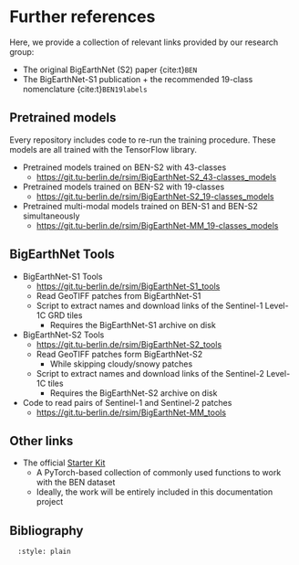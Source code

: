 # Further references

Here, we provide a collection of relevant links provided by our research group:

- The original BigEarthNet (S2) paper {cite:t}`BEN`
- The BigEarthNet-S1 publication + the recommended 19-class nomenclature {cite:t}`BEN19labels`

## Pretrained models
Every repository includes code to re-run the training procedure.
These models are all trained with the TensorFlow library.

- Pretrained models trained on BEN-S2 with 43-classes
    - https://git.tu-berlin.de/rsim/BigEarthNet-S2_43-classes_models
- Pretrained models trained on BEN-S2 with 19-classes
    - https://git.tu-berlin.de/rsim/BigEarthNet-S2_19-classes_models
- Pretrained multi-modal models trained on BEN-S1 and BEN-S2 simultaneously
    - https://git.tu-berlin.de/rsim/BigEarthNet-MM_19-classes_models

## BigEarthNet Tools
- BigEarthNet-S1 Tools
  - https://git.tu-berlin.de/rsim/BigEarthNet-S1_tools
  - Read GeoTIFF patches from BigEarthNet-S1
  - Script to extract names and download links of the Sentinel-1 Level-1C GRD tiles
    - Requires the BigEarthNet-S1 archive on disk
- BigEarthNet-S2 Tools
  - https://git.tu-berlin.de/rsim/BigEarthNet-S2_tools
  - Read GeoTIFF patches form BigEarthNet-S2
    - While skipping cloudy/snowy patches
  - Script to extract names and download links of the Sentinel-2 Level-1C tiles
    - Requires the BigEarthNet-S2 archive on disk
- Code to read pairs of Sentinel-1 and Sentinel-2 patches
    - https://git.tu-berlin.de/rsim/BigEarthNet-MM_tools


## Other links

- The official [Starter Kit](https://git.tu-berlin.de/rsim/starter-kit-bigearthnet/-/tree/main)
    - A PyTorch-based collection of commonly used functions to work with the BEN dataset
    - Ideally, the work will be entirely included in this documentation project


## Bibliography

```{bibliography}
  :style: plain

```
